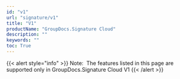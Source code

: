 ```yaml
---
id: "v1"
url: "signature/v1"
title: "V1"
productName: "GroupDocs.Signature Cloud"
description: ""
keywords: ""
toc: True
---
```


{{< alert style="info" >}}
Note:  The features listed in this page are supported only in GroupDocs.Signature Cloud V1
{{< /alert >}}

